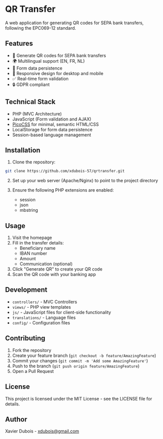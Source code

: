 # QR Transfer

A web application for generating QR codes for SEPA bank transfers, following the EPC069-12 standard.

## Features

- 🏦 Generate QR codes for SEPA bank transfers
- 🌍 Multilingual support (EN, FR, NL)
- 💾 Form data persistence
- 📱 Responsive design for desktop and mobile
- ✅ Real-time form validation
- 🔒 GDPR compliant

## Technical Stack

- PHP (MVC Architecture)
- JavaScript (Form validation and AJAX)
- [PicoCSS](https://picocss.com/) for minimal, semantic HTML/CSS
- LocalStorage for form data persistence
- Session-based language management

## Installation

1. Clone the repository:
```bash
git clone https://github.com/xdubois-57/qrtransfer.git
```

2. Set up your web server (Apache/Nginx) to point to the project directory

3. Ensure the following PHP extensions are enabled:
   - session
   - json
   - mbstring

## Usage

1. Visit the homepage
2. Fill in the transfer details:
   - Beneficiary name
   - IBAN number
   - Amount
   - Communication (optional)
3. Click "Generate QR" to create your QR code
4. Scan the QR code with your banking app

## Development

- `controllers/` - MVC Controllers
- `views/` - PHP view templates
- `js/` - JavaScript files for client-side functionality
- `translations/` - Language files
- `config/` - Configuration files

## Contributing

1. Fork the repository
2. Create your feature branch (`git checkout -b feature/AmazingFeature`)
3. Commit your changes (`git commit -m 'Add some AmazingFeature'`)
4. Push to the branch (`git push origin feature/AmazingFeature`)
5. Open a Pull Request

## License

This project is licensed under the MIT License - see the LICENSE file for details.

## Author

Xavier Dubois - [xdubois@gmail.com](mailto:xdubois@gmail.com)
